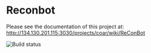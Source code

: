 # Reconbot

Please see the documentation of this project at: http://134.130.201.115:3030/projects/coar/wiki/ReConBot

![Build status](https://travis-ci.com/jdelacruz26/reconbot.svg?token=nEGpLeZrCkjrsadsQyyN&branch=reconbot-experimental)
